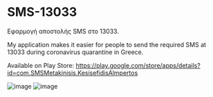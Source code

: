 # SMS-13033

Εφαρμογή αποστολής SMS στο 13033.

My application makes it easier for people to send the required SMS at 13033 during coronavirus quarantine in Greece.

Available on Play Store: https://play.google.com/store/apps/details?id=com.SMSMetakinisis.KesisefidisAlmpertos


![image](https://user-images.githubusercontent.com/45670167/153752051-8413a817-363a-499d-9548-10c1e51f94ec.png)
![image](https://user-images.githubusercontent.com/45670167/153752027-4629e207-39aa-4acd-9001-f9f55c135416.png)
